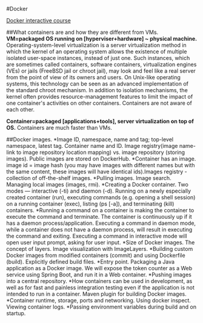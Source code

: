 #Docker

[Docker interactive course](https://www.katacoda.com/courses/docker)

##What containers are and how they are different from VMs.
**VM=packaged OS running on [hyperviser+hardware] ~ physical machine.**
Operating-system-level virtualization is a server virtualization method in which the kernel of an operating system allows the existence of multiple isolated user-space instances, instead of just one. Such instances, which are sometimes called containers, software containers, virtualization engines (VEs) or jails (FreeBSD jail or chroot jail), may look and feel like a real server from the point of view of its owners and users.
On Unix-like operating systems, this technology can be seen as an advanced implementation of the standard chroot mechanism. In addition to isolation mechanisms, the kernel often provides resource-management features to limit the impact of one container's activities on other containers. Containers are not aware of each other.

**Container=packaged [applications+tools], server virtualization on top of OS.** 
Containers are much faster than VMs. 
 
##Docker images. 
*Image ID, namespace, name and tag; top-level namespace, latest tag. Container name and ID. Image registry(image name-link to image repository location mapping) vs. image repository (storing images). Public images are stored on DockerHub. 
*Container has an image. image id = image hash (you may have images with different names but with the same content, these images will have identical ids).Images registry - collection of off-the-shelf images.
*Pulling images. Image search. Managing local images (images, rmi).
*Creating a Docker container. Two modes — interactive (-ti) and daemon (-d). Running on a newly especially created container (run), executing commands (e.g. opening a shell session) on a running container (exec), listing (ps [-a]), and terminating (kill) containers. 
*Running a command on a container is making the container to execute the command and terminate. The container is continuously up if it has a daemon  process/application. Executing a command in daemon mode, while a container does not have a daemon process, will result in executing the command and exiting.
Executing a command in interactive mode will open user input prompt, asking for user input. 
*Size of Docker images. The concept of layers. Image visualization with ImageLayers.
*Building custom Docker images from modified containers (commit) and using Dockerfile (build). Explicitly defined build files. 
*Entry point. Packaging a Java application as a Docker image. We will expose the token counter as a Web service using Spring Boot, and run it in a Web container.
*Pushing images into a central repository. 
*How containers can be used in development, as well as for fast and painless integration testing even if the application is not intended to run in a container. Maven plugin for building Docker images.
*Container runtime, storage, ports and networking. Using docker inspect. Viewing container logs.
*Passing environment variables during build and on startup.

